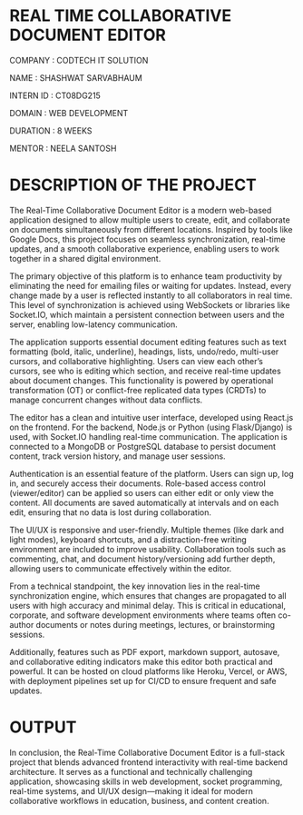 # REAL TIME COLLABORATIVE DOCUMENT EDITOR

COMPANY : CODTECH IT SOLUTION

NAME : SHASHWAT SARVABHAUM

INTERN ID : CT08DG215

DOMAIN : WEB DEVELOPMENT

DURATION : 8 WEEKS

MENTOR : NEELA SANTOSH

# DESCRIPTION OF THE PROJECT

The Real-Time Collaborative Document Editor is a modern web-based application designed to allow multiple users to create, edit, and collaborate on documents simultaneously from different locations. Inspired by tools like Google Docs, this project focuses on seamless synchronization, real-time updates, and a smooth collaborative experience, enabling users to work together in a shared digital environment.

The primary objective of this platform is to enhance team productivity by eliminating the need for emailing files or waiting for updates. Instead, every change made by a user is reflected instantly to all collaborators in real time. This level of synchronization is achieved using WebSockets or libraries like Socket.IO, which maintain a persistent connection between users and the server, enabling low-latency communication.

The application supports essential document editing features such as text formatting (bold, italic, underline), headings, lists, undo/redo, multi-user cursors, and collaborative highlighting. Users can view each other’s cursors, see who is editing which section, and receive real-time updates about document changes. This functionality is powered by operational transformation (OT) or conflict-free replicated data types (CRDTs) to manage concurrent changes without data conflicts.

The editor has a clean and intuitive user interface, developed using React.js on the frontend. For the backend, Node.js or Python (using Flask/Django) is used, with Socket.IO handling real-time communication. The application is connected to a MongoDB or PostgreSQL database to persist document content, track version history, and manage user sessions.

Authentication is an essential feature of the platform. Users can sign up, log in, and securely access their documents. Role-based access control (viewer/editor) can be applied so users can either edit or only view the content. All documents are saved automatically at intervals and on each edit, ensuring that no data is lost during collaboration.

The UI/UX is responsive and user-friendly. Multiple themes (like dark and light modes), keyboard shortcuts, and a distraction-free writing environment are included to improve usability. Collaboration tools such as commenting, chat, and document history/versioning add further depth, allowing users to communicate effectively within the editor.

From a technical standpoint, the key innovation lies in the real-time synchronization engine, which ensures that changes are propagated to all users with high accuracy and minimal delay. This is critical in educational, corporate, and software development environments where teams often co-author documents or notes during meetings, lectures, or brainstorming sessions.

Additionally, features such as PDF export, markdown support, autosave, and collaborative editing indicators make this editor both practical and powerful. It can be hosted on cloud platforms like Heroku, Vercel, or AWS, with deployment pipelines set up for CI/CD to ensure frequent and safe updates.

# OUTPUT



In conclusion, the Real-Time Collaborative Document Editor is a full-stack project that blends advanced frontend interactivity with real-time backend architecture. It serves as a functional and technically challenging application, showcasing skills in web development, socket programming, real-time systems, and UI/UX design—making it ideal for modern collaborative workflows in education, business, and content creation.
